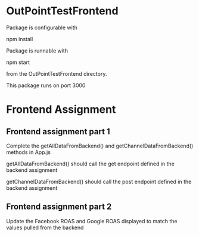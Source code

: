 # OutPointTestFrontend

Package is configurable with

npm install

Package is runnable with

npm start

from the OutPointTestFrontend directory.

This package runs on port 3000


# Frontend Assignment

## Frontend assignment part 1

Complete the getAllDataFromBackend() and getChannelDataFromBackend() methods in App.js

getAllDataFromBackend() should call the get endpoint defined in the backend assignment

getChannelDataFromBackend() should call the post endpoint defined in the backend assignment


## Frontend assignment part 2

Update the Facebook ROAS and Google ROAS displayed to match the values pulled from the backend 
